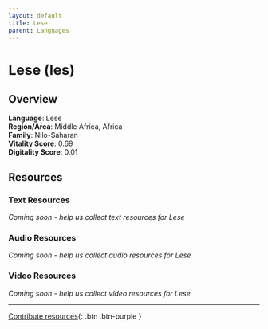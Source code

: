 ```yaml
---
layout: default
title: Lese
parent: Languages
---
```


# Lese (les)

## Overview

**Language**: Lese  
**Region/Area**: Middle Africa, Africa  
**Family**: Nilo-Saharan  
**Vitality Score**: 0.69  
**Digitality Score**: 0.01  

## Resources

### Text Resources
*Coming soon - help us collect text resources for Lese*

### Audio Resources
*Coming soon - help us collect audio resources for Lese*

### Video Resources
*Coming soon - help us collect video resources for Lese*

---

[Contribute resources](https://fairtrain.github.io/){: .btn .btn-purple }

